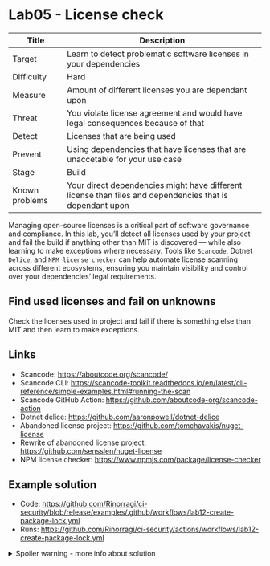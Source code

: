 # Lab05 - License check

| Title          | Description                                                                                              |
| -------------- | -------------------------------------------------------------------------------------------------------- |
| Target         | Learn to detect problematic software licenses in your dependencies                                       |
| Difficulty     | Hard                                                                                                     |
| Measure        | Amount of different licenses you are dependant upon                                                      |
| Threat         | You violate license agreement and would have legal consequences because of that                          |
| Detect         | Licenses that are being used                                                                             |
| Prevent        | Using dependencies that have licenses that are unaccetable for your use case                             |
| Stage          | Build                                                                                                    |
| Known problems | Your direct dependencies might have different license than files and dependencies that is dependant upon |

Managing open-source licenses is a critical part of software governance and compliance. In this lab, you’ll detect all licenses used by your project and fail the build if anything other than MIT is discovered — while also learning to make exceptions where necessary. Tools like `Scancode`, Dotnet `Delice`, and `NPM license checker` can help automate license scanning across different ecosystems, ensuring you maintain visibility and control over your dependencies’ legal requirements.

## Find used licenses and fail on unknowns

Check the licenses used in project and fail if there is something else than MIT and then learn to make exceptions.

## Links

- Scancode: <https://aboutcode.org/scancode/>
- Scancode CLI: <https://scancode-toolkit.readthedocs.io/en/latest/cli-reference/simple-examples.html#running-the-scan>
- Scancode GitHub Action: <https://github.com/aboutcode-org/scancode-action>
- Dotnet delice: <https://github.com/aaronpowell/dotnet-delice>
- Abandoned license project: <https://github.com/tomchavakis/nuget-license>
- Rewrite of abandoned license project: <https://github.com/sensslen/nuget-license>
- NPM license checker: <https://www.npmjs.com/package/license-checker>

## Example solution

- Code: <https://github.com/Rinorragi/ci-security/blob/release/examples/.github/workflows/lab12-create-package-lock.yml>
- Runs: <https://github.com/Rinorragi/ci-security/actions/workflows/lab12-create-package-lock.yml>

<details>
  <summary>Spoiler warning - more info about solution</summary>
  
### .NET licenses

.NET does not natively provide you information from license about packages with `dotnet list package --include-transitive` which is really unfortunate. But you can achieve it natively with few different ways.

#### Local option

1. Use `dotnet nuget locals -l global-packages` to find where Nugets are being stored
1. Match your packages with that folder and lowercase package id with correct version and the right .nuspec file.
1. Grab the license information from nuspec file

#### Online option

1. Match your packages with NuGet API with following syntax `https://api.nuget.org/v3-flatcontainer/<package id>/<package version>/<package id>.nuspec` e.g. `https://api.nuget.org/v3-flatcontainer/system.text.json/9.0.0/system.text.json.nuspec`
1. Grab the license field from json

</details>
